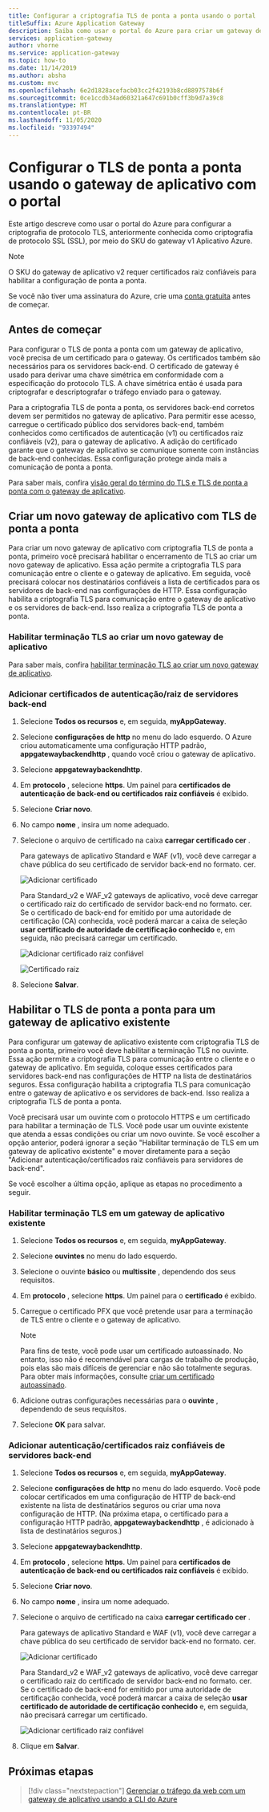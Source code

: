 ```yaml
---
title: Configurar a criptografia TLS de ponta a ponta usando o portal
titleSuffix: Azure Application Gateway
description: Saiba como usar o portal do Azure para criar um gateway de aplicativo com criptografia TLS de ponta a ponta.
services: application-gateway
author: vhorne
ms.service: application-gateway
ms.topic: how-to
ms.date: 11/14/2019
ms.author: absha
ms.custom: mvc
ms.openlocfilehash: 6e2d1828acefacb03cc2f42193b8cd8897578b6f
ms.sourcegitcommit: 0ce1ccdb34ad60321a647c691b0cff3b9d7a39c8
ms.translationtype: MT
ms.contentlocale: pt-BR
ms.lasthandoff: 11/05/2020
ms.locfileid: "93397494"
---
```

# <a name="configure-end-to-end-tls-by-using-application-gateway-with-the-portal"></a>Configurar o TLS de ponta a ponta usando o gateway de aplicativo com o portal

Este artigo descreve como usar o portal do Azure para configurar a criptografia de protocolo TLS, anteriormente conhecida como criptografia de protocolo SSL (SSL), por meio do SKU do gateway v1 Aplicativo Azure.

> [!NOTE]
> O SKU do gateway de aplicativo v2 requer certificados raiz confiáveis para habilitar a configuração de ponta a ponta.

Se você não tiver uma assinatura do Azure, crie uma [conta gratuita](https://azure.microsoft.com/free/?WT.mc_id=A261C142F) antes de começar.

## <a name="before-you-begin"></a>Antes de começar

Para configurar o TLS de ponta a ponta com um gateway de aplicativo, você precisa de um certificado para o gateway. Os certificados também são necessários para os servidores back-end. O certificado de gateway é usado para derivar uma chave simétrica em conformidade com a especificação do protocolo TLS. A chave simétrica então é usada para criptografar e descriptografar o tráfego enviado para o gateway. 

Para a criptografia TLS de ponta a ponta, os servidores back-end corretos devem ser permitidos no gateway de aplicativo. Para permitir esse acesso, carregue o certificado público dos servidores back-end, também conhecidos como certificados de autenticação (v1) ou certificados raiz confiáveis (v2), para o gateway de aplicativo. A adição do certificado garante que o gateway de aplicativo se comunique somente com instâncias de back-end conhecidas. Essa configuração protege ainda mais a comunicação de ponta a ponta.

Para saber mais, confira [visão geral do término do TLS e TLS de ponta a ponta com o gateway de aplicativo](./ssl-overview.md).

## <a name="create-a-new-application-gateway-with-end-to-end-tls"></a>Criar um novo gateway de aplicativo com TLS de ponta a ponta

Para criar um novo gateway de aplicativo com criptografia TLS de ponta a ponta, primeiro você precisará habilitar o encerramento de TLS ao criar um novo gateway de aplicativo. Essa ação permite a criptografia TLS para comunicação entre o cliente e o gateway de aplicativo. Em seguida, você precisará colocar nos destinatários confiáveis a lista de certificados para os servidores de back-end nas configurações de HTTP. Essa configuração habilita a criptografia TLS para comunicação entre o gateway de aplicativo e os servidores de back-end. Isso realiza a criptografia TLS de ponta a ponta.

### <a name="enable-tls-termination-while-creating-a-new-application-gateway"></a>Habilitar terminação TLS ao criar um novo gateway de aplicativo

Para saber mais, confira [habilitar terminação TLS ao criar um novo gateway de aplicativo](./create-ssl-portal.md).

### <a name="add-authenticationroot-certificates-of-back-end-servers"></a>Adicionar certificados de autenticação/raiz de servidores back-end

1. Selecione **Todos os recursos** e, em seguida, **myAppGateway**.

2. Selecione **configurações de http** no menu do lado esquerdo. O Azure criou automaticamente uma configuração HTTP padrão, **appgatewaybackendhttp** , quando você criou o gateway de aplicativo. 

3. Selecione **appgatewaybackendhttp**.

4. Em **protocolo** , selecione **https**. Um painel para **certificados de autenticação de back-end ou certificados raiz confiáveis** é exibido.

5. Selecione **Criar novo**.

6. No campo **nome** , insira um nome adequado.

7. Selecione o arquivo de certificado na caixa **carregar certificado cer** .

   Para gateways de aplicativo Standard e WAF (v1), você deve carregar a chave pública do seu certificado de servidor back-end no formato. cer.

   ![Adicionar certificado](./media/end-to-end-ssl-portal/addcert.png)

   Para Standard_v2 e WAF_v2 gateways de aplicativo, você deve carregar o certificado raiz do certificado de servidor back-end no formato. cer. Se o certificado de back-end for emitido por uma autoridade de certificação (CA) conhecida, você poderá marcar a caixa de seleção **usar certificado de autoridade de certificação conhecido** e, em seguida, não precisará carregar um certificado.

   ![Adicionar certificado raiz confiável](./media/end-to-end-ssl-portal/trustedrootcert-portal.png)

   ![Certificado raiz](./media/end-to-end-ssl-portal/trustedrootcert.png)

8. Selecione **Salvar**.

## <a name="enable-end-to-end-tls-for-an-existing-application-gateway"></a>Habilitar o TLS de ponta a ponta para um gateway de aplicativo existente

Para configurar um gateway de aplicativo existente com criptografia TLS de ponta a ponta, primeiro você deve habilitar a terminação TLS no ouvinte. Essa ação permite a criptografia TLS para comunicação entre o cliente e o gateway de aplicativo. Em seguida, coloque esses certificados para servidores back-end nas configurações de HTTP na lista de destinatários seguros. Essa configuração habilita a criptografia TLS para comunicação entre o gateway de aplicativo e os servidores de back-end. Isso realiza a criptografia TLS de ponta a ponta.

Você precisará usar um ouvinte com o protocolo HTTPS e um certificado para habilitar a terminação de TLS. Você pode usar um ouvinte existente que atenda a essas condições ou criar um novo ouvinte. Se você escolher a opção anterior, poderá ignorar a seção "Habilitar terminação de TLS em um gateway de aplicativo existente" e mover diretamente para a seção "Adicionar autenticação/certificados raiz confiáveis para servidores de back-end".

Se você escolher a última opção, aplique as etapas no procedimento a seguir.
### <a name="enable-tls-termination-in-an-existing-application-gateway"></a>Habilitar terminação TLS em um gateway de aplicativo existente

1. Selecione **Todos os recursos** e, em seguida, **myAppGateway**.

2. Selecione **ouvintes** no menu do lado esquerdo.

3. Selecione o ouvinte **básico** ou **multissite** , dependendo dos seus requisitos.

4. Em **protocolo** , selecione **https**. Um painel para o **certificado** é exibido.

5. Carregue o certificado PFX que você pretende usar para a terminação de TLS entre o cliente e o gateway de aplicativo.

   > [!NOTE]
   > Para fins de teste, você pode usar um certificado autoassinado. No entanto, isso não é recomendável para cargas de trabalho de produção, pois elas são mais difíceis de gerenciar e não são totalmente seguras. Para obter mais informações, consulte [criar um certificado autoassinado](./create-ssl-portal.md#create-a-self-signed-certificate).

6. Adicione outras configurações necessárias para o **ouvinte** , dependendo de seus requisitos.

7. Selecione **OK** para salvar.

### <a name="add-authenticationtrusted-root-certificates-of-back-end-servers"></a>Adicionar autenticação/certificados raiz confiáveis de servidores back-end

1. Selecione **Todos os recursos** e, em seguida, **myAppGateway**.

2. Selecione **configurações de http** no menu do lado esquerdo. Você pode colocar certificados em uma configuração de HTTP de back-end existente na lista de destinatários seguros ou criar uma nova configuração de HTTP. (Na próxima etapa, o certificado para a configuração HTTP padrão, **appgatewaybackendhttp** , é adicionado à lista de destinatários seguros.)

3. Selecione **appgatewaybackendhttp**.

4. Em **protocolo** , selecione **https**. Um painel para **certificados de autenticação de back-end ou certificados raiz confiáveis** é exibido. 

5. Selecione **Criar novo**.

6. No campo **nome** , insira um nome adequado.

7. Selecione o arquivo de certificado na caixa **carregar certificado cer** .

   Para gateways de aplicativo Standard e WAF (v1), você deve carregar a chave pública do seu certificado de servidor back-end no formato. cer.

   ![Adicionar certificado](./media/end-to-end-ssl-portal/addcert.png)

   Para Standard_v2 e WAF_v2 gateways de aplicativo, você deve carregar o certificado raiz do certificado de servidor back-end no formato. cer. Se o certificado de back-end for emitido por uma autoridade de certificação conhecida, você poderá marcar a caixa de seleção **usar certificado de autoridade de certificação conhecido** e, em seguida, não precisará carregar um certificado.

   ![Adicionar certificado raiz confiável](./media/end-to-end-ssl-portal/trustedrootcert-portal.png)

8. Clique em **Salvar**.

## <a name="next-steps"></a>Próximas etapas

> [!div class="nextstepaction"]
> [Gerenciar o tráfego da web com um gateway de aplicativo usando a CLI do Azure](./tutorial-manage-web-traffic-cli.md)